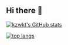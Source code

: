 ## Hi there 👋

[![kzwkt's GitHub stats](https://github-readme-stats.vercel.app/api?username=kzwkt&show_icons=true)](https://github.com/anuraghazra/github-readme-stats)


[![top langs](https://github-readme-stats.vercel.app/api/top-langs/?username=kzwkt&layout=compact)](https://github.com/anuraghazra/github-readme-stats)


